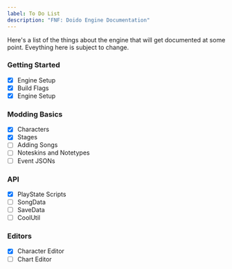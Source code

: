 ```yaml
---
label: To Do List
description: "FNF: Doido Engine Documentation"
---
```


Here's a list of the things about the engine that will get documented at some point. Eveything here is subject to change.

### Getting Started
- [X] Engine Setup
- [X] Build Flags
- [X] Engine Setup

### Modding Basics
- [X] Characters
- [X] Stages
- [ ] Adding Songs
- [ ] Noteskins and Notetypes
- [ ] Event JSONs

### API
- [X] PlayState Scripts
- [ ] SongData
- [ ] SaveData
- [ ] CoolUtil

### Editors
- [X] Character Editor
- [ ] Chart Editor
